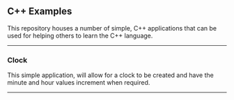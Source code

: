 C++ Examples
---------

This repository houses a number of simple, C++ applications that can be used for helping others to learn the C++ language.

- - -

### Clock
This simple application, will allow for a clock to be created and have the minute and hour values increment when required.

- - -
